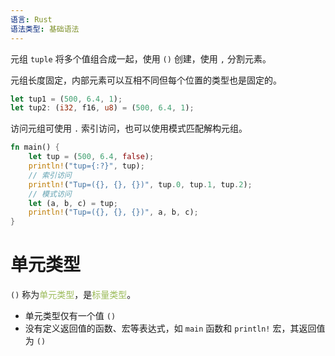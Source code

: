 ```yaml
---
语言: Rust
语法类型: 基础语法
---
```

元组 `tuple` 将多个值组合成一起，使用 `()`  创建，使用 `,` 分割元素。

元组长度固定，内部元素可以互相不同但每个位置的类型也是固定的。

```rust
let tup1 = (500, 6.4, 1);
let tup2: (i32, f16, u8) = (500, 6.4, 1);
```

访问元组可使用 `.`  索引访问，也可以使用模式匹配解构元组。

```rust
fn main() {
    let tup = (500, 6.4, false);
    println!("tup={:?}", tup);
    // 索引访问
    println!("Tup=({}, {}, {})", tup.0, tup.1, tup.2);
    // 模式访问
    let (a, b, c) = tup;
    println!("Tup=({}, {}, {})", a, b, c);
}
```
# 单元类型

`()` 称为<font color="#9bbb59">单元类型</font>，是<font color="#9bbb59">标量类型</font>。

- 单元类型仅有一个值 `()`
- 没有定义返回值的函数、宏等表达式，如 `main` 函数和 `println!` 宏，其返回值为 `()`